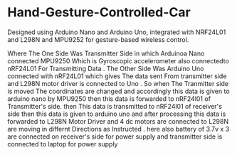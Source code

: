 # Hand-Gesture-Controlled-Car
Designed using Arduino Nano and Arduino Uno, integrated with NRF24L01 and L298N  and MPU9252 for gesture-based wireless control.

Where The One Side Was  Transmitter Side in which Arduinoa Nano  connected  MPU9250  Which is Gyroscopic accelerometer  also connectedto nRF24L01 For Transmitting Data . 
The Other Side Was Arduino Uno connected with  nRF24L01 which gives The data sent From transmitter side and  L298N motor driver is connected to Uno .
So when The Tranmitter side is moved The coordinates are changed and accordingly this data is given to arduino nano by MPU9250 then this data is forwarded to nRF24l01 of Transmitter's side.
then This data is transmitted to nRF24l01 of receiver's side then this data is given to arduino uno and after processing this data is forwarded to L298N Motor Driver and 4 dc motors are connected to L298N are moving in differnt Directions as Instructed . 
here also battery of 3.7v x 3 are connected on receiver's side for power supply and transmitter side is connected to laptop for power supply

